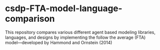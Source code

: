 # csdp-FTA-model-language-comparison
This repository compares various different agent based modeling libraries, languages, and designs by implementing the follow the average (FTA) model—developed by Hammond and Ornstein (2014)
